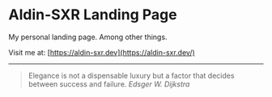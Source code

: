 # Aldin-SXR Landing Page

My personal landing page. Among other things.

Visit me at: [https://aldin-sxr.dev](https://aldin-sxr.dev/)
  
---
> Elegance is not a dispensable luxury but a factor that decides between success and failure.
 _Edsger W. Dijkstra_